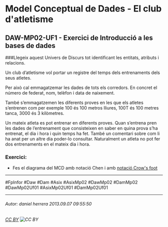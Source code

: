 # Model Conceptual de Dades - El club d'atletisme
## DAW-MP02-UF1 - Exercici de Introducció a les bases de dades
###Llegeix aquest Univers de Discurs tot identificant les entitats, atributs i relacions.

Un club d’atletisme vol portar un registre del temps dels entrenaments dels seus atletes.

Per això cal emmagatzemar les dades de tots els corredors. En concret el número de federat, nom, telèfon i data de naixement.

També s’emmagatzemen les diferents proves en les que els atletes s’entrenen com per exemple 100 és 100 metros lliures, 100T és 100 metres tanca, 3000 és 3 kilòmetres.

Un mateix atleta es pot entrenar en diferents proves. Quan s’entrena pren les dades de l’entrenament que consisteixen en saber en quina prova s’ha entrenat, el dia i hora i quin temps ha fet. També un comentari sobre com li ha anat per un altre dia poder-lo consultar. Naturalment un atleta no pot fer dos entrenaments en el mateix dia i hora.

### Exercici:

* Fes el diagrama del MCD amb notació Chen i amb [notació Crow's foot](http://en.wikipedia.org/wiki/Entity%E2%80%93relationship_model#Crow.27s_Foot_Notation)


---

#FpInfor #Daw #Dam #Asix #AsixMp02 #DawMp02 #DamMp02 #DawMp02Uf01 #AsixMp02Uf01 #DamMp02Uf01

---

###### Autor: daniel herrera 2013.09.07 09:55:50
###### [CC BY](https://creativecommons.org/licenses/by/4.0/) ![CC BY](https://licensebuttons.net/l/by/3.0/80x15.png)
